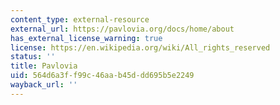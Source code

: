 ```yaml
---
content_type: external-resource
external_url: https://pavlovia.org/docs/home/about
has_external_license_warning: true
license: https://en.wikipedia.org/wiki/All_rights_reserved
status: ''
title: Pavlovia
uid: 564d6a3f-f99c-46aa-b45d-dd695b5e2249
wayback_url: ''
---
```

